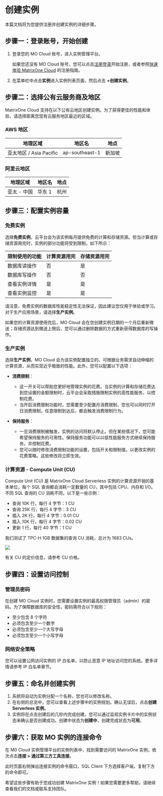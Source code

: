 # 创建实例

本篇文档将为您提供注册并创建实例的详细步骤。

## 步骤一：登录账号，开始创建

1. 登录您的 MO Cloud 账号，进入实例管理平台。

    如果您还没有 MO Cloud 账号，您可以点击[注册登录](https://www.matrixorigin.cn/moc-trial)开始注册，或者参照[快速体验 MatrixOne Cloud](../Get-Started/quickstart.md) 的注册指南。

2. 在菜单栏中点击**实例**进入实例列表页面，然后点击 **+创建实例**。

## 步骤二：选择公有云服务商及地区

MatrixOne Cloud 支持在以下公有云地区创建实例。为了获得更佳的性能和体验，请选择距离您现有云服务地区最近的区域。

### AWS 地区

| 地理区域         | 地区名             | 地点       |
| ----------------- | ------------------ | ---------- |
| 亚太地区 / Asia Pacific | ap-southeast-1   | 新加坡     |

### 阿里云地区

| 地理区域     | 地区名     | 地点     |
| ------------- | ---------- | -------- |
| 亚太 - 中国     | 华东 1     | 杭州     |

## 步骤三：配置实例容量

### 免费实例

选择**免费实例**，云平台会为该实例每月提供免费的计算和存储资源。但当计算或存储资源用完时，实例的部分功能将受到限制，如下所示：

|限制使用的功能 | 计算资源用完 | 存储资源用完|
|---|---|---|
|数据库读操作 | 否 | 是|
|数据库写操作 | 否 | 否|
|查看实例详情 | 是 | 是|
|查看实例监控 | 是 | 是|

请注意，免费实例的数据库性能稳定性无法保证，因此建议您仅用于体验或学习。对于生产应用场景，请选择**生产实例**。

如果您的计算资源使用完后，MO Cloud 会在您创建实例日期的一个月后重新赠送；存储资源达到赠送上限后，您可以通过删除数据的方式重新获得数据库的写操作。

### 生产实例

选择**生产实例**，MO Cloud 会为该实例配置独立的、可根据业务需求自动伸缩的计算资源，从而实现近乎极致的性能。此外，您可以配置以下选项：

- **消费限制**：

  - 这一开关可以帮助您更好地管理实例的花费。当实例的计算和存储花费达到您设置的金额限制时，云平台会采取措施限制实例的高性能服务，以控制花费。
  - 当开启消费限制功能时，您需要至少配置月消费限制，您也可以同时打开日消费限制，任意限制到达后，都会触发消费限制行为。

- **保持服务**：

  - 一旦消费限制被触发，实例的访问将默认停止。但在某些情况下，您可能希望保持服务的可用性。保持服务功能可以以低性能服务方式继续保持服务，并控制花费。
  - 您可以随时修改消费限制功能的设置，包括开关和限制值，以更改实例的花费策略。这些修改将立即生效。

### 计算资源 - Compute Unit (CU)

Compute Unit (CU) 是 MatrixOne Cloud Serverless 实例的计算资源开销的基本单位，每个 SQL 查询都会消耗一定数量的 CU，其中包括 CPU、内存和 I/O。不同 SQL 查询的 CU 消耗不同，以下是一些示例：

- 查询 10K 行，每行 4 字节：1 CU
- 查询 25K 行，每行 4 字节：3 CU
- 插入 2K 行，每行 4 字节：0.01 CU
- 插入 10K 行，每行 4 字节：0.02 CU
- 更新 1 行，每行 40 字节：1 CU

我们测试了 TPC-H 1GB 数据集的查询 CU 消耗，总计为 1683 CUs。

![](https://community-shared-data-1308875761.cos.ap-beijing.myqcloud.com/artwork/mocdocs/instance-mgmt/tpch-cu.png)

有关 CU 的定价信息，请参考 CU 价格。

## 步骤四：设置访问控制

### 管理员密码

在创建 MO Cloud 实例时，您需要设置实例的最高权限管理员（admin）的密码。为了保障数据库的安全性，密码需符合以下规则：

- 至少包含 8 个字符
- 必须包含至少一个数字
- 必须包含至少一个大写字母
- 必须包含至少一个小写字母

### 网络安全策略

您可以设置公网访问实例的 IP 白名单，以防止恶意 IP 地址访问您的系统。更多详情请参考 IP 白名单章节。

## 步骤五：命名并创建实例

1. 系统将自动为实例分配一个名称，您也可以修改名称。
2. 在右侧的总览中，您可以查看上述步骤中的实例规划。确认无误后，点击**创建 Serverless 实例**。
3. 实例将在点击创建后的几秒内完成创建。您可以通过监视实例卡片中的实例状态来确认是否创建成功。创建中状态为**创建中**，创建完成状态为**可用**。

## 步骤六：获取 MO 实例的连接命令

在 M0 Cloud 实例管理平台的实例列表中，找到需要访问的 MatrixOne 实例，依次点击**连接 > 通过第三方工具连接**。

此时页面右侧弹出连接实例的命令窗口，SQL Client 下方选择客户端，复制下方的命令即可。

希望这些步骤有助于您成功创建 MatrixOne 实例！如果您需要更多帮助，请继续查看我们的文档或联系支持团队。
